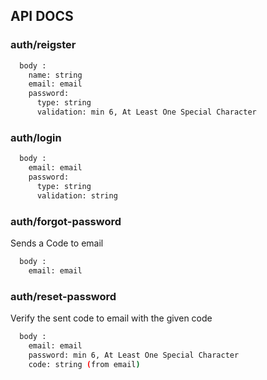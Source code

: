 ## API DOCS

### auth/reigster

```bash
  body :
    name: string
    email: email
    password:
      type: string
      validation: min 6, At Least One Special Character
```

### auth/login

```bash
  body :
    email: email
    password:
      type: string
      validation: string
```

### auth/forgot-password

Sends a Code to email

```bash
  body :
    email: email
```

### auth/reset-password

Verify the sent code to email with the given code

```bash
  body :
    email: email
    password: min 6, At Least One Special Character
    code: string (from email)
```
